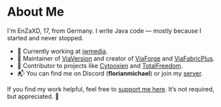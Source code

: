 # About Me  

I'm EnZaXD, 17, from Germany. I write Java code — mostly because I started and never stopped.  

- 💼 Currently working at [iwmedia](https://github.com/iwmedia).  
- 🔧 Maintainer of [ViaVersion](https://github.com/ViaVersion) and creator of [ViaForge](https://github.com/ViaVersion/ViaForge) and [ViaFabricPlus](https://github.com/ViaVersion/ViaFabricPlus).  
- 📌 Contributor to projects like [Cytooxien](https://cytooxien.de/) and [TotalFreedom](https://totalfreedom.me/).  
- 📬 You can find me on Discord (**florianmichael**) or join my [server](https://discord.gg/97GXQxuf7W).  

If you find my work helpful, feel free to [support me here](https://florianmichael.de/donate). It’s not required, but appreciated. 🚀

